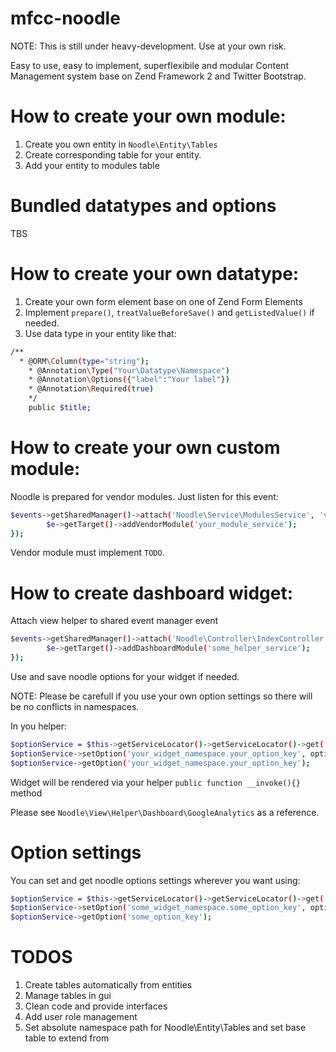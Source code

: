 mfcc-noodle
===========

NOTE: This is still under heavy-development. Use at your own risk.

Easy to use, easy to implement, superflexibile and modular Content Management system base on Zend Framework 2 and Twitter Bootstrap.

How to create your own module:
==============================

1. Create you own entity in ``Noodle\Entity\Tables``
2. Create corresponding table for your entity.
3. Add your entity to modules table

Bundled datatypes and options
==============================

TBS

How to create your own datatype:
==============================

1. Create your own form element base on one of Zend Form Elements
2. Implement ``prepare()``, ``treatValueBeforeSave()`` and ``getListedValue()`` if needed.
3. Use data type in your entity like that:

```sh
/**
  * @ORM\Column(type="string");
	* @Annotation\Type("Your\Datatype\Namespace")
	* @Annotation\Options({"label":"Your label"})
	* @Annotation\Required(true)
	*/
	public $title;
```

How to create your own custom module:
====================================

Noodle is prepared for vendor modules. Just listen for this event:

```sh
$events->getSharedManager()->attach('Noodle\Service\ModulesService', 'vendorModules.load', function ($e) {
  		$e->getTarget()->addVendorModule('your_module_service');
});
```

Vendor module must implement ``TODO``.

How to create dashboard widget:
==============================

Attach view helper to shared event manager event

```sh
$events->getSharedManager()->attach('Noodle\Controller\IndexController', 'dashboard', function ($e) {
  		$e->getTarget()->addDashboardModule('some_helper_service');
});
```

Use and save noodle options for your widget if needed. 

NOTE: Please be carefull if you use your own option settings so there will be no conflicts in namespaces.

In you helper:

```sh
$optionService = $this->getServiceLocator()->getServiceLocator()->get('noodleOptions');
$optionService->setOption('your_widget_namespace.your_option_key', option_value);
$optionService->getOption('your_widget_namespace.your_option_key');
```

Widget will be rendered via your helper ``public function __invoke(){}`` method

Please see ``Noodle\View\Helper\Dashboard\GoogleAnalytics`` as a reference.

Option settings
===============

You can set and get noodle options settings wherever you want using:

```sh
$optionService = $this->getServiceLocator()->getServiceLocator()->get('noodleOptions');
$optionService->setOption('some_widget_namespace.some_option_key', option_value);
$optionService->getOption('some_option_key');
```

TODOS
=====
1. Create tables automatically from entities
2. Manage tables in gui
3. Clean code and provide interfaces
4. Add user role management
5. Set absolute namespace path for Noodle\Entity\Tables and set base table to extend from
